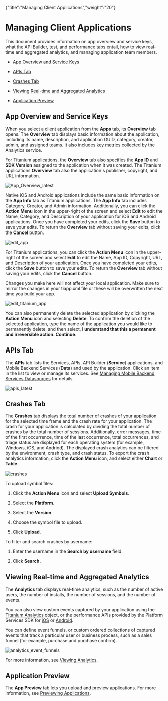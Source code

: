 {"title":"Managing Client Applications","weight":"20"} 

# Managing Client Applications

This document provides information on app overview and service keys, what the API Builder, test, and performance tabs entail, how to view real-time and aggregated analytics, and managing application team members.

*   [App Overview and Service Keys](#AppOverviewandServiceKeys)
    
*   [APIs Tab](#APIsTab)
    
*   [Crashes Tab](#CrashesTab)
    
*   [Viewing Real-time and Aggregated Analytics](#AnalyticsViewingReal-timeandAggregatedAnalytics)
    
*   [Application Preview](#ApplicationPreview)
    

## App Overview and Service Keys

When you select a client application from the **Apps** tab, its **Overview** tab opens. The **Overview** tab displays basic information about the application, including its name, description, and application GUID, category, creator, admin, and assigned teams. It also includes [key metrics](/docs/appc/Appcelerator_Dashboard/Appcelerator_Dashboard_Guide/Managing_Applications/Viewing_Metrics/) collected by the Analytics service.

For Titanium applications, the **Overview** tab also specifies the **App ID** and **SDK Version** assigned to the application when it was created. The Titanium applications **Overview** tab also the application's publisher, copyright, and URL information.

![App_Overview_latest](/Images/appc/download/attachments/60145239/App_Overview_latest.png)

Native iOS and Android applications include the same basic information on the **App Info** tab as Titanium applications. The **App Info** tab includes Category, Creator, and Admin information. Additionally, you can click the **Action Menu** icon in the upper-right of the screen and select **Edit** to edit the Name, Category, and Description of your application for iOS and Android applications. Once you have completed your edits, click the **Save** button to save your edits. To return the **Overview** tab without saving your edits, click the **Cancel** button.

![edit_app](/Images/appc/download/attachments/60145239/edit_app.png)

For Titanium applications, you can click the **Action Menu** icon in the upper-right of the screen and select **Edit** to edit the Name, App ID, Copyright, URL, and Description of your application. Once you have completed your edits, click the **Save** button to save your edits. To return the **Overview** tab without saving your edits, click the **Cancel** button.

Changes you make here will not affect your local application. Make sure to mirror the changes in your tiapp.xml file or these will be overwritten the next time you build your app.

![edit_titanium_app](/Images/appc/download/attachments/60145239/edit_titanium_app.png)

You can also permanently delete the selected application by clicking the **Action Menu** icon and selecting **Delete**. To confirm the deletion of the selected application, type the name of the application you would like to permanently delete, and then select, **I understand that this a permanent and irreversible action. Continue**.

## APIs Tab

The **APIs** tab lists the Services, APIs, API Builder (**Service**) applications, and Mobile Backend Services (**Data**) and used by the application. Click an item in the list to view or manage its services. See [Managing Mobile Backend Services Datasources](/docs/appc/Appcelerator_Dashboard/Appcelerator_Dashboard_Guide/Managing_Applications/Managing_Mobile_Backend_Services_Datasources/) for details.

![apis_latest](/Images/appc/download/attachments/60145239/apis_latest.png)

## Crashes Tab

The **Crashes** tab displays the total number of crashes of your application for the selected time frame and the crash rate for your application. The crash for your application is calculated by dividing the total number of crashes by the total number of sessions. Additionally, error messages, time of the first occurrence, time of the last occurrence, total occurrences, and triage status are displayed for each operating system (for example, Windows, iOS, and Andriod). The displayed crash analytics can be filtered by the environment, crash type, and crash status. To export the crash analytics information, click the **Action Menu** icon, and select either **Chart** or **Table**.

![crashes](/Images/appc/download/attachments/60145239/crashes.png)

To upload symbol files:

1.  Click the **Action Menu** icon and select **Upload Symbols**.
    
2.  Select the **Platform**.
    
3.  Select the **Version**.
    
4.  Choose the symbol file to upload.
    
5.  Click **Upload**.
    

To filter and search crashes by username:

1.  Enter the username in the **Search by username** field.
    
2.  Click **Search.**
    

## Viewing Real-time and Aggregated Analytics

The **Analytics** tab displays real-time analytics, such as the number of active users, the number of installs, the number of sessions, and the number of events.

You can also view custom events captured by your application using the [Titanium.Analytics](#!/api/Titanium.Analytics) object, or the performance APIs provided by the Platform Services SDK for [iOS](/docs/appc/AMPLIFY_Appcelerator_Services/AMPLIFY_Appcelerator_Platform_Services_How-tos/AMPLIFY_Appcelerator_Services_Native_SDKs/AMPLIFY_Appcelerator_Platform_Services_for_iOS/APS_Analytics_for_iOS/) or [Android](/docs/appc/AMPLIFY_Appcelerator_Services/AMPLIFY_Appcelerator_Platform_Services_How-tos/AMPLIFY_Appcelerator_Services_Native_SDKs/AMPLIFY_Appcelerator_Platform_Services_for_Android/APS_Analytics_for_Android/).

You can define event funnels, or custom ordered collections of captured events that track a particular user or business process, such as a sales funnel (for example, purchase and purchase confirm).

![analytics_event_funnels](/Images/appc/download/attachments/60145239/analytics_event_funnels.png)

For more information, see [Viewing Analytics](/docs/appc/Appcelerator_Dashboard/Appcelerator_Dashboard_Guide/Managing_Applications/Viewing_Analytics/).

## Application Preview

The **App Preview** tab lets you upload and preview applications. For more information, see [Previewing Applications](/docs/appc/Appcelerator_Dashboard/Appcelerator_Dashboard_Guide/Managing_Applications/Managing_Client_Applications/Previewing_Applications/).